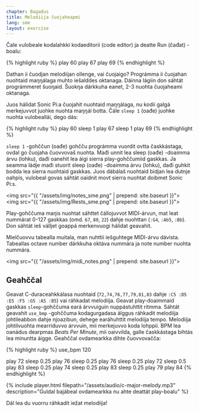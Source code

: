 ```yaml
---
chapter: Bagadus
title: Melodiija čuojaheapmi
lang: sme
layout: exercise
---
```


Čale vulobeale kodalahkki kodaeditorii (code editor) ja deatte Run (čađat) -boalu:

{% highlight ruby %}
play 60
play 67
play 69
{% endhighlight %}

Dathan ii čuodjan melodiijan ollenge, vai čuojaigo? Prográmma ii čuojahan nuohtaid maŋŋálaga muhto iešalddes oktanaga. Dáinna lágiin don sáhtát prográmmeret šuoŋaid. Šuokŋa dárkkuha eanet, 2-3 nuohta čuojaheami oktanaga.

Juos hálidat Sonic Pi:a čuojahit nuohtaid maŋŋálaga, nu kodii galgá merkejuvvot juohke nuohta maŋŋái botta. Čále `sleep 1` (oađe) juohke nuohta vulobeallái, dego dás:

{% highlight ruby %}
play 60
sleep 1
play 67
sleep 1
play 69
{% endhighlight %}

`sleep 1` -gohččun (oađe) gohčču prográmma vuordit ovtta časkkástaga, ovdal go čuojaha čuovvovaš nuohta. Mađi unnit lea sleep (oađe) -doaimma árvu (lohku), dađi oanehit lea áigi sierra play-gohččumiid gaskkas. Ja seamma ládje mađi stuorit sleep (oađe) -doaimma árvu (lohku), dađi guhkit bodda lea sierra nuohtaid gaskkas. Juos dábálaš nuohtaid bidjan lea dutnje oahpis, vulobeal govas sáhtát oaidnit movt sierra nuohtat doibmet Sonic Pi:s.

<img src="{{ "/assets/img/notes_sme.png" | prepend: site.baseurl }}">
<img src="{{ "/assets/img/Rests_sme.png" | prepend: site.baseurl }}">

Play-gohččuma maŋis nuohtat sáhttet čállojuvvot MIDI-árvun, mat leat nummárat 0-127 gaskkas (omd. `67`, `80`, `22`) dahje nuohttan (`:G4`, `:Ab5`, `:Bb`). Don sáhtát ieš válljet goappá merkenvuogi hálidat geavahit.

Mielčuovvu tabealla muitala, man nuhttii iešguhtege MIDI-árvu dávista. Tabeallas octave number dárkkuha oktáva nummára ja note number nuohta nummára.

<img src="{{ "/assets/img/midi_notes.png" | prepend: site.baseurl }}">

## Geahččal

Geavat C-duraceahkkálasa nuohtaid (`72,74,76,77,79,81,83` dahje `:C5 :D5 :E5 :F5 :G5 :A5 :B5`) vai ráhkadat melodiija. Geavat play-doaimmaid gaskkas `sleep`-gohččuma eará árvvuiguin nuppástuhttit ritmma. Sáhtát geavahit  `use_bmp` -gohččuma kodagurgadasa álggus ráhkadit melodiija  johtileabbon dahje njoazibun, dehege earáhuhttit melodiija tempo. Melodiija johtilvuohta mearriduvvo árvvuin, mii merkejuvvo koda lohppii. BPM lea oanádus dearpmas _Beats Per Minute_, mii oaivvilda, galle časkkástaga bihtás lea minuntta áigge. Geahččal ovdamearkka dihte čuovvovačča:

{% highlight ruby %}
use_bpm 120

play 72
sleep 0.25
play 76
sleep 0.25
play 76
sleep 0.25
play 72
sleep 0.5
play 83
sleep 0.25
play 74
sleep 0.25
play 83
sleep 0.25
play 79
play 84
{% endhighlight %}

{% include player.html filepath="/assets/audio/c-major-melody.mp3" description="Guldal bajábeal ovdamearkka nu ahte deattát play-boalu" %}

Dál lea du vuorru ráhkadit iežat melodiija!